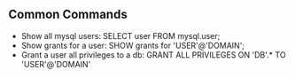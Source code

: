 

Common Commands
---------------
* Show all mysql users: SELECT user FROM mysql.user;
* Show grants for a user: SHOW grants for 'USER'@'DOMAIN';
* Grant a user all privileges to a db: GRANT ALL PRIVILEGES ON 'DB'.* TO 'USER'@'DOMAIN' 
